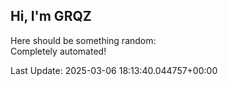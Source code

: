 ## Hi, I'm GRQZ
Here should be something random:  
Completely automated!

Last Update: 2025-03-06 18:13:40.044757+00:00
